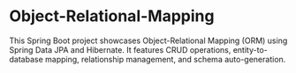 # Object-Relational-Mapping
This Spring Boot project showcases Object-Relational Mapping (ORM) using Spring Data JPA and Hibernate. It features CRUD operations, entity-to-database mapping, relationship management, and schema auto-generation. 
